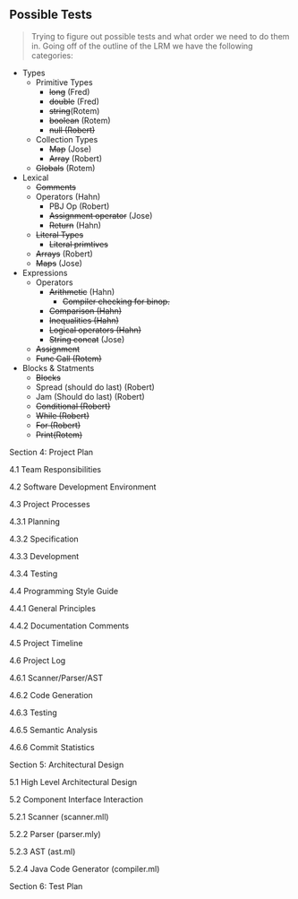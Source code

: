 ## Possible Tests

> Trying to figure out possible tests and what order we need to do them in.
> Going off of the outline of the LRM we have the following categories:

* Types
    * Primitive Types
        * ~~long~~ (Fred)
        * ~~double~~ (Fred)
        * ~~string~~(Rotem)
        * ~~boolean~~ (Rotem) 
        * ~~null (Robert)~~ 
    * Collection Types
        * ~~Map~~ (Jose)
        * ~~Array~~ (Robert)
    * ~~Globals~~ (Rotem)
* Lexical
    * ~~Comments~~
    * Operators (Hahn)
        * PBJ Op (Robert)
        * ~~Assignment operator~~ (Jose)
        * ~~Return~~ (Hahn)
    * ~~Literal Types~~
        * ~~Literal primtives~~
    * ~~Arrays~~ (Robert)
    * ~~Maps~~ (Jose)
* Expressions
    * Operators
        * ~~Arithmetic~~ (Hahn)
          * ~~Compiler checking for binop.~~
        * ~~Comparison (Hahn)~~
        * ~~Inequalities (Hahn)~~
        * ~~Logical operators (Hahn)~~
        * ~~String concat~~ (Jose)
    * ~~Assignment~~
    * ~~Func Call (Rotem)~~
* Blocks & Statments
    * ~~Blocks~~
    * Spread (should do last) (Robert)
    * Jam (Should do last) (Robert)
    * ~~Conditional (Robert)~~
    * ~~While (Robert)~~
    * ~~For (Robert)~~
    * ~~Print(Rotem)~~

Section 4: Project Plan

4.1 Team Responsibilities 

4.2 Software Development Environment 

4.3 Project Processes

4.3.1 Planning

4.3.2 Specification

4.3.3 Development

4.3.4 Testing

4.4 Programming Style Guide

4.4.1 General Principles

4.4.2 Documentation Comments

4.5 Project Timeline

4.6 Project Log

4.6.1 Scanner/Parser/AST

4.6.2 Code Generation

4.6.3 Testing

4.6.5 Semantic Analysis

4.6.6 Commit Statistics

Section 5: Architectural Design

5.1 High Level Architectural Design

5.2 Component Interface Interaction

5.2.1 Scanner (scanner.mll)

5.2.2 Parser (parser.mly)

5.2.3 AST (ast.ml)

5.2.4 Java Code Generator (compiler.ml)

Section 6: Test Plan


